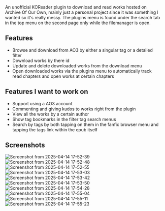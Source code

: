 An unofficial KOReader plugin to download and read works hosted on Archive Of Our Own, mainly just a personal project since it was something I wanted so it's really messy.
The plugins menu is found under the search tab in the top menu on the second page only while the filemanager is open.

## Features
- Browse and download from AO3 by either a singular tag or a detailed filter
- Download works by there id
- Update and delete downloaded works from the download menu
- Open downloaded works via the plugins menu to automatically track read chapters and open works at certain chapters

## Features I want to work on
- Support using a AO3 account
- Commenting and giving kudos to works right from the plugin
- View all the works by a certain author
- Show tag bookmarks in the filter tag search menus
- Search by tags by both tapping on them in the fanfic browser menu and tapping the tags link within the epub itself
  
## Screenshots
![Screenshot from 2025-04-14 17-52-39](https://github.com/user-attachments/assets/b87e13a7-ff8b-49ee-94df-650bfa9c5f43)
![Screenshot from 2025-04-14 17-52-48](https://github.com/user-attachments/assets/88d4d4fb-9b90-4fb6-9ca0-b4b4a56c7cc8)
![Screenshot from 2025-04-14 17-52-55](https://github.com/user-attachments/assets/1f4a840d-fe36-4bf7-af8c-56f0e16abd56)
![Screenshot from 2025-04-14 17-53-03](https://github.com/user-attachments/assets/9ed1d636-37ef-429c-8801-c35cb961fab7)
![Screenshot from 2025-04-14 17-53-42](https://github.com/user-attachments/assets/41c317f8-a8e1-4843-824e-7667932ec984)
![Screenshot from 2025-04-14 17-53-50](https://github.com/user-attachments/assets/a1952872-e422-405d-b69b-f7d04b0add3f)
![Screenshot from 2025-04-14 17-54-28](https://github.com/user-attachments/assets/312db523-a3b1-42f1-891a-a335bbb2ce0e)
![Screenshot from 2025-04-14 17-55-04](https://github.com/user-attachments/assets/cccb46b4-c818-44d7-8d81-a6e6ccc2987e)
![Screenshot from 2025-04-14 17-55-11](https://github.com/user-attachments/assets/577d2735-e5ba-4bc2-b5fd-2ebc2ded5dbf)
![Screenshot from 2025-04-14 17-55-23](https://github.com/user-attachments/assets/f6efcc03-8eba-47f8-8344-e445231bdb03)

